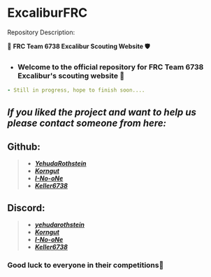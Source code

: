   # ExcaliburFRC
Repository Description:

🤖 **FRC Team 6738 Excalibur Scouting Website 🛡️**

- ### Welcome to the official repository for FRC Team 6738 Excalibur's scouting website 🚀

```yml 
- Still in progress, hope to finish soon....
```


## *If you liked the project and want to help us please contact someone from here:*
## Github:
>  - [***YehudaRothstein***](https://github.com/YehudaRothstein)
>  - [***Korngut***](https://github.com/Korngut)
>  - [***I-No-oNe***](https://github.com/I-No-oNe)
>  - [***Keller6738***](https://github.com/Keller6738)
## Discord:
> - [***yehudarothstein***](https://discord.com/users/786236101471371275)
> - [***Korngut***](https://discord.com/users/1118946299560067142)
> - [***I-No-oNe***](https://discord.com/users/1051897115447660697)
> - [***Keller6738***](https://discord.com/users/1120983179281567774)


### Good luck to everyone in their competitions🤖
